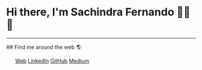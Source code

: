 # Hi there, I'm Sachindra Fernando 👩‍💻👋
<hr>
## Find me around the web 🌎
<ul>
<a href="https://sachindrafernando.github.io/">Web</a>
<a href="https://www.linkedin.com/in/sachindrafernando/">LinkedIn</a>
<a href="https://github.com/SachindraFernando">GitHub</a>
<a href="https://medium.com/@sachindrafernando3">Medium</a>
  </ul>
<!--
**SachindraFernando/SachindraFernando** is a ✨ _special_ ✨ repository because its `README.md` (this file) appears on your GitHub profile.

Here are some ideas to get you started:

- 🔭 I’m currently working on ...
- 🌱 I’m currently learning ...
- 👯 I’m looking to collaborate on ...
- 🤔 I’m looking for help with ...
- 💬 Ask me about ...
- 📫 How to reach me: ...
- 😄 Pronouns: ...
- ⚡ Fun fact: ...
-->
